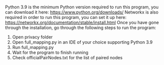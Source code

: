Python 3.9 is the minimum Python version required to run this program, you can download it here:
https://www.python.org/downloads/
Networkx is also required in order to run this program, you can set it up here:
https://networkx.org/documentation/stable/install.html
Once you have gone through the installation, go through the following steps to run the program:

1. Open privacy folder
2. Open full_mapping.py in an IDE of your choice supporting Python 3.9
3. Run full_mapping.py
4. Wait for the program to finish running
5. Check officialPairNodes.txt for the list of paired nodes
